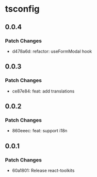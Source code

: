 # tsconfig

## 0.0.4

### Patch Changes

- d478a6d: refactor: useFormModal hook

## 0.0.3

### Patch Changes

- ce87e84: feat: add translations

## 0.0.2

### Patch Changes

- 860eeec: feat: support i18n

## 0.0.1

### Patch Changes

- 60a1801: Release react-toolkits
